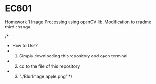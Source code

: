 # EC601
Homework 1 Image Processing using openCV lib.
Modification to readme
third change

/*
*   How to Use?
*   1. Simply downloading this repository and open terminal
*   2. cd to the file of this repository
*   3. "./BlurImage apple.png"
*/
